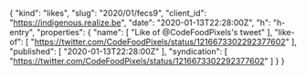 {
  "kind": "likes",
  "slug": "2020/01/fecs9",
  "client_id": "https://indigenous.realize.be",
  "date": "2020-01-13T22:28:00Z",
  "h": "h-entry",
  "properties": {
    "name": [
      "Like of @CodeFoodPixels's tweet"
    ],
    "like-of": [
      "https://twitter.com/CodeFoodPixels/status/1216673302292377602"
    ],
    "published": [
      "2020-01-13T22:28:00Z"
    ],
    "syndication": [
      "https://twitter.com/CodeFoodPixels/status/1216673302292377602"
    ]
  }
}
